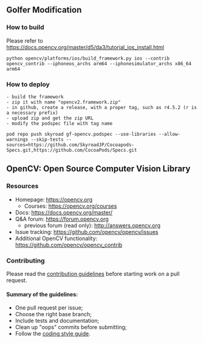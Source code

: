 ## Golfer Modification
### How to build

Please refer to https://docs.opencv.org/master/d5/da3/tutorial_ios_install.html

```
python opencv/platforms/ios/build_framework.py ios --contrib opencv_contrib --iphoneos_archs arm64 --iphonesimulator_archs x86_64 arm64
```

### How to deploy
    - build the framework
    - zip it with name "opencv2.framework.zip"
    - in github, create a release, with a proper tag, such as r4.5.2 (r is a necessary prefix)
    - upload zip and get the zip URL
    - modify the podspec file with tag name
```
pod repo push skyroad gf-opencv.podspec --use-libraries --allow-warnings --skip-tests --sources=https://github.com/SkyroadJP/Cocoapods-Specs.git,https://github.com/CocoaPods/Specs.git

```


## OpenCV: Open Source Computer Vision Library

### Resources

* Homepage: <https://opencv.org>
  * Courses: <https://opencv.org/courses>
* Docs: <https://docs.opencv.org/master/>
* Q&A forum: <https://forum.opencv.org>
  * previous forum (read only): <http://answers.opencv.org>
* Issue tracking: <https://github.com/opencv/opencv/issues>
* Additional OpenCV functionality: <https://github.com/opencv/opencv_contrib> 


### Contributing

Please read the [contribution guidelines](https://github.com/opencv/opencv/wiki/How_to_contribute) before starting work on a pull request.

#### Summary of the guidelines:

* One pull request per issue;
* Choose the right base branch;
* Include tests and documentation;
* Clean up "oops" commits before submitting;
* Follow the [coding style guide](https://github.com/opencv/opencv/wiki/Coding_Style_Guide).
